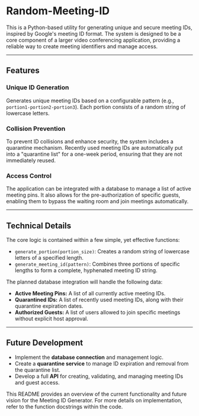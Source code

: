 # Random-Meeting-ID

This is a Python-based utility for generating unique and secure meeting IDs, inspired by Google's meeting ID format. The system is designed to be a core component of a larger video conferencing application, providing a reliable way to create meeting identifiers and manage access.

---

## Features

### Unique ID Generation
Generates unique meeting IDs based on a configurable pattern (e.g., `portion1-portion2-portion3`). Each portion consists of a random string of lowercase letters.

### Collision Prevention
To prevent ID collisions and enhance security, the system includes a quarantine mechanism. Recently used meeting IDs are automatically put into a "quarantine list" for a one-week period, ensuring that they are not immediately reused.

### Access Control
The application can be integrated with a database to manage a list of active meeting pins. It also allows for the pre-authorization of specific guests, enabling them to bypass the waiting room and join meetings automatically.

---

## Technical Details

The core logic is contained within a few simple, yet effective functions:

* `generate_portion(portion_size)`: Creates a random string of lowercase letters of a specified length.
* `generate_meeting_id(pattern)`: Combines three portions of specific lengths to form a complete, hyphenated meeting ID string.

The planned database integration will handle the following data:

* **Active Meeting Pins:** A list of all currently active meeting IDs.
* **Quarantined IDs:** A list of recently used meeting IDs, along with their quarantine expiration dates.
* **Authorized Guests:** A list of users allowed to join specific meetings without explicit host approval.

---

## Future Development

* Implement the **database connection** and management logic.
* Create a **quarantine service** to manage ID expiration and removal from the quarantine list.
* Develop a full **API** for creating, validating, and managing meeting IDs and guest access.

This README provides an overview of the current functionality and future vision for the Meeting ID Generator. For more details on implementation, refer to the function docstrings within the code.
